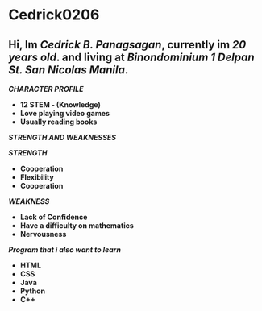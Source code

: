 # Cedrick0206
## Hi, Im *Cedrick B. Panagsagan*, currently im *20 years old*. and living at *Binondominium 1 Delpan St. San Nicolas Manila*.

***CHARACTER PROFILE***
- **12 STEM - (Knowledge)**
- **Love playing video games**
- **Usually reading books**

***STRENGTH AND WEAKNESSES***

***STRENGTH***
- **Cooperation** 
- **Flexibility**
- **Cooperation**

***WEAKNESS***
- **Lack of Confidence**
- **Have a difficulty on mathematics**
- **Nervousness**

***Program that i also want to learn***
- **HTML**
- **CSS**
- **Java**
- **Python**
- **C++**

